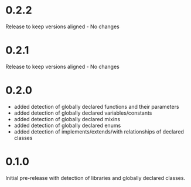 # 0.2.2

Release to keep versions aligned - No changes

# 0.2.1

Release to keep versions aligned - No changes

# 0.2.0

* added detection of globally declared functions and their parameters
* added detection of globally declared variables/constants
* added detection of globally declared mixins
* added detection of globally declared enums
* added detection of implements/extends/with relationships of declared classes

# 0.1.0

Initial pre-release with detection of libraries and globally declared classes.
